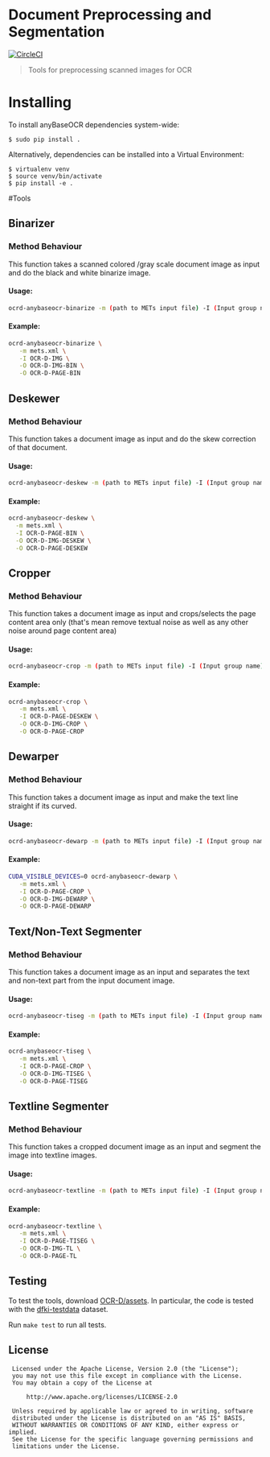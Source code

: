 # Document Preprocessing and Segmentation

[![CircleCI](https://circleci.com/gh/mjenckel/OCR-D-LAYoutERkennung.svg?style=svg)](https://circleci.com/gh/mjenckel/OCR-D-LAYoutERkennung)

> Tools for preprocessing scanned images for OCR

# Installing

To install anyBaseOCR dependencies system-wide:

    $ sudo pip install .

Alternatively, dependencies can be installed into a Virtual Environment:

    $ virtualenv venv
    $ source venv/bin/activate
    $ pip install -e .

#Tools

## Binarizer

### Method Behaviour 
 This function takes a scanned colored /gray scale document image as input and do the black and white binarize image.
 
 #### Usage:
```sh
ocrd-anybaseocr-binarize -m (path to METs input file) -I (Input group name) -O (Output group name) [-p (path to parameter file) -o (METs output filename)]
```

#### Example: 
```sh
ocrd-anybaseocr-binarize \
   -m mets.xml \
   -I OCR-D-IMG \
   -O OCR-D-IMG-BIN \
   -O OCR-D-PAGE-BIN
```

## Deskewer

### Method Behaviour 
 This function takes a document image as input and do the skew correction of that document.
 
 #### Usage:
```sh
ocrd-anybaseocr-deskew -m (path to METs input file) -I (Input group name) -O (Output group name) [-p (path to parameter file) -o (METs output filename)]
```

#### Example: 
```sh
ocrd-anybaseocr-deskew \
  -m mets.xml \
  -I OCR-D-PAGE-BIN \
  -O OCR-D-IMG-DESKEW \
  -O OCR-D-PAGE-DESKEW
```

## Cropper

### Method Behaviour 
 This function takes a document image as input and crops/selects the page content area only (that's mean remove textual noise as well as any other noise around page content area)
 
 #### Usage:
```sh
ocrd-anybaseocr-crop -m (path to METs input file) -I (Input group name) -O (Output group name) [-p (path to parameter file) -o (METs output filename)]
```

#### Example: 
```sh
ocrd-anybaseocr-crop \
   -m mets.xml \
   -I OCR-D-PAGE-DESKEW \
   -O OCR-D-IMG-CROP \
   -O OCR-D-PAGE-CROP
```


## Dewarper

### Method Behaviour 
 This function takes a document image as input and make the text line straight if its curved.
 
 #### Usage:
```sh
ocrd-anybaseocr-dewarp -m (path to METs input file) -I (Input group name) -O (Output group name) [-p (path to parameter file) -o (METs output filename)]
```


#### Example: 
```sh
CUDA_VISIBLE_DEVICES=0 ocrd-anybaseocr-dewarp \
   -m mets.xml \
   -I OCR-D-PAGE-CROP \
   -O OCR-D-IMG-DEWARP \
   -O OCR-D-PAGE-DEWARP
```

## Text/Non-Text Segmenter

### Method Behaviour 
 This function takes a document image as an input and separates the text and non-text part from the input document image.
 
 #### Usage:
```sh
ocrd-anybaseocr-tiseg -m (path to METs input file) -I (Input group name) -O (Output group name) [-p (path to parameter file) -o (METs output filename)]
```

#### Example: 
```sh
ocrd-anybaseocr-tiseg \
   -m mets.xml \
   -I OCR-D-PAGE-CROP \
   -O OCR-D-IMG-TISEG \
   -O OCR-D-PAGE-TISEG
```

## Textline Segmenter

### Method Behaviour 
 This function takes a cropped document image as an input and segment the image into textline images.
 
 #### Usage:
```sh
ocrd-anybaseocr-textline -m (path to METs input file) -I (Input group name) -O (Output group name) [-p (path to parameter file) -o (METs output filename)]
```

#### Example: 
```sh
ocrd-anybaseocr-textline \
   -m mets.xml \
   -I OCR-D-PAGE-TISEG \
   -O OCR-D-IMG-TL \
   -O OCR-D-PAGE-TL
```


## Testing

To test the tools, download [OCR-D/assets](https://github.com/OCR-D/assets). In
particular, the code is tested with the
[dfki-testdata](https://github.com/OCR-D/assets/tree/master/data/dfki-testdata)
dataset.

Run `make test` to run all tests.

## License


```
 Licensed under the Apache License, Version 2.0 (the "License");
 you may not use this file except in compliance with the License.
 You may obtain a copy of the License at

     http://www.apache.org/licenses/LICENSE-2.0

 Unless required by applicable law or agreed to in writing, software
 distributed under the License is distributed on an "AS IS" BASIS,
 WITHOUT WARRANTIES OR CONDITIONS OF ANY KIND, either express or implied.
 See the License for the specific language governing permissions and
 limitations under the License.
 ```
